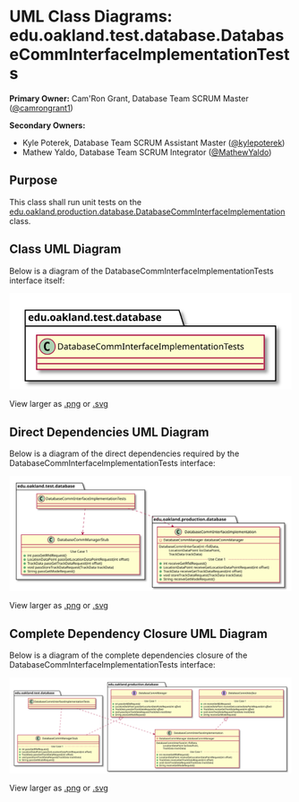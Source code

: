 # UML Class Diagrams: edu.oakland.test.database.DatabaseCommInterfaceImplementationTests

**Primary Owner:** Cam'Ron Grant, Database Team SCRUM Master ([@camrongrant1](https://github.com/camrongrant1/))

**Secondary Owners:**

- Kyle Poterek, Database Team SCRUM Assistant Master ([@kylepoterek](https://github.com/kylepoterek/))
- Mathew Yaldo, Database Team SCRUM Integrator ([@MathewYaldo](https://github.com/MathewYaldo/))

## Purpose

This class shall run unit tests on the [edu.oakland.production.database.DatabaseCommInterfaceImplementation](../../production/DatabaseCommInterfaceImplementation) class.

## Class UML Diagram

Below is a diagram of the DatabaseCommInterfaceImplementationTests interface itself:

![DatabaseCommInterfaceImplementationTests](./DatabaseCommInterfaceImplementationTests.svg)

View larger as [.png](./DatabaseCommInterfaceImplementationTests.png) or [.svg](./DatabaseCommInterfaceImplementationTests.svg)

## Direct Dependencies UML Diagram

Below is a diagram of the direct dependencies required by the DatabaseCommInterfaceImplementationTests interface:

![DatabaseCommInterfaceImplementationTests Direct Dependencies](./DatabaseCommInterfaceImplementationTests_DirectDependencies.svg)

View larger as [.png](./DatabaseCommInterfaceImplementationTests_DirectDependencies.png) or [.svg](./DatabaseCommInterfaceImplementationTests_DirectDependencies.svg)

## Complete Dependency Closure UML Diagram

Below is a diagram of the complete dependencies closure of the DatabaseCommInterfaceImplementationTests interface:

![DatabaseCommInterfaceImplementationTests Dependency Closure](./DatabaseCommInterfaceImplementationTests_Closure.svg)

View larger as [.png](./DatabaseCommInterfaceImplementationTests_Closure.png) or [.svg](./DatabaseCommInterfaceImplementationTests_Closure.svg)
